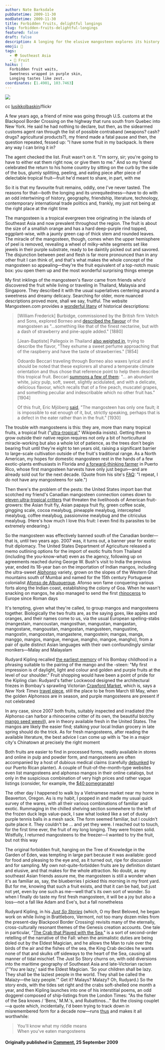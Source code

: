 ```yaml
---
author: Nate Barksdale
pubDatetime: 2009-11-30
modDatetime: 2009-11-30
title: Forbidden fruits, delightful longings
slug: forbidden-fruits-delightful-longings
featured: false
draft: false
description: A longing for the elusive mangosteen explores its history and the bittersweet nature of desire.
emoji: 🍈
tags:
  - 🌍 Southeast Asia
  - 🍎 Fruit
haiku: |
  Forbidden fruit waits,  
  Sweetness wrapped in purple skin,  
  Longing tastes like zest.
coordinates: [1.4901, 103.7463]
---
```


[![](https://www.natebarksdale.com/wp-content/uploads/2009/11/mangosteen.jpg)](https://www.natebarksdale.com/wp-content/uploads/2009/11/mangosteen.jpg)

cc [lusikkolbaskin](http://www.flickr.com/photos/noshit-mag/)/flickr

A few years ago, a friend of mine was going through U.S. customs at the Blackpool Border Crossing on the highway that runs south from Quebec into New York. He said he had nothing to declare, but then, as the sidearmed customs agent ran through the list of possible contraband (weapons? cash? drugs? agricultural products?), my friend made a fatal pause and then, the question repeated, fessed up: "I have some fruit in my backpack. Is there any way I can bring it in?

The agent checked the list. Fruit wasn't on it. "I'm sorry, sir; you're going to have to either eat them right now, or give them to me." And so my friend celebrated the return to his home country by sitting on the curb by the side of the bus, glumly splitting, peeling, and eating piece after piece of delectable tropical fruit—fruit he'd meant to share, in part, with me

So it is that my favourite fruit remains, oddly, one I've never tasted. The reasons for that—both the longing and its unrequitedness—have to do with an odd intertwining of history, geography, friendship, literature, technology, contemporary international trade politics and, frankly, my just not being at the right place at the right time

The mangosteen is a tropical evergreen tree originating in the islands of Southeast Asia and now prevalent throughout the region. The fruit is about the size of a smallish orange and has a hard deep-purple rind topped, eggplant-wise, with a jaunty green cap of thick stem and rounded leaves. The miracle of the mangosteen, though, comes when the upper hemisphere of peel is removed, revealing a wheel of milky-white segments set like jewels in their purple substrate, ready to be daintily picked out and savored. The disjunction between peel and flesh is far more pronounced than in any other fruit I can think of, and that's what makes the whole concept of the mangosteen so appealing—they're the fruit equivalent of a top-notch music box: you open them up and the most wonderful surprising things emerge

My first inklings of the mangosteen's flavor came from friends who'd discovered the fruit while living or traveling in Thailand, Malaysia and Singapore. They described it with the usual superlatives centering around a sweetness and dreamy delicacy. Searching for older, more nuanced descriptions proved more, shall we say, fruitful. The website Mangosteen.com provides a [wonderful litany](http://mangosteen.com/historyandfolklore.htm) of historical descriptions:

> [William Frederick] Burbidge, commissioned by the British firm Veitch and Sons, explored Borneo and [described the flavour](http://books.google.com/books?pg=PA311&dq=something%20like%20that%20of%20the%20finest%20nectarine%252C%20but%20with%20a%20dash%20of%20strawberry&ei=8bGqSszqOILyMoKNpZYK&id=0RUrAAAAYAAJ&output=text) of the mangosteen as "...something like that of the finest nectarine, but with a dash of strawberry and pine-apple added." [1880]
>
> [Jean-Baptiste] Pallegoix in Thailand [also weighed in](http://books.google.com/books?id=FGVuAAAAMAAJ&printsec=frontcover&dq=inauthor:%22Jean-Baptiste+Pallegoix%22&as_brr=1&ei=5LOqSrrdKYbEM5u6qaMK#v=onepage&q=%22exhalent%20un%20parfum%2), trying to describe the flavor, "They exhume a sweet perfume approaching that of the raspberry and have the taste of strawberries." [1854]
>
> Odoardo Beccari traveling through Borneo also waxes lyrical and it should be noted that these explorers all shared a temperate climate orientation and thus chose that reference point to help them describe this tropical fruit. Beccari [summons a few of them](http://books.google.com/books?id=ihkPAAAAYAAJ&pg=PA26&dq=%22abundant+white,+juicy+pulp,+soft,+sweet,+slightly+acidulated,%22&ei=3bSqSuWxJIOSNpi46J4K#v=onepage&q=%22abundant%20white%2C%20ju): "... an abundant white, juicy pulp, soft, sweet, slightly acidulated, and with a delicate, delicious flavour, which recalls that of a fine peach, muscatel grapes, and something peculiar and indescribable which no other fruit has." [1904]
>
> Of this fruit, Eric Mjöberg [said](http://books.google.com/books?id=W_pXAAAAMAAJ&q=%22mangosteen+has+only+one+fault%3B+it+is+impossible+to+eat+enough+of+it%22&dq=%22mangosteen+has+only+one+fault%3B+it+is+impossible+to+eat+enough+of+it%22&ei=J7WqSon3FIPCMoXwwJwK), "The mangosteen has only one fault; it is impossible to eat enough of it, but, strictly speaking, perhaps that is a defect in the eater rather than in the fruit." [1930]

The trouble with mangosteens is this: they are, more than many tropical fruits, a tropical fruit ("[ultra-tropical](http://en.wikipedia.org/wiki/Purple_Mangosteen)," Wikipedia insists). Getting them to grow outside their native region requires not only a bit of horticultural miracle-working but also a whole lot of patience, as the trees don't begin bearing fruit until they're eight to ten years old, raising a significant barrier to large-scale cultivation outside of the fruit's traditional range. As a North American, my hopes for domestic mangosteen rest in the hands of a few exotic-plants enthusiasts in Florida and [a forward-thinking farmer](http://mangosteen.com/Theearlyyears.htm) in Puerto Rico, whose first mangosteen harvests have only just begun—and are already sold out for the next decade. (Quote from his site's [FAQ](http://mangosteen.com/ContactandFAQ.htm): "I repeat, I do not have any mangosteens for sale.")

Then there's the problem of the pests: the United States import ban that scotched my friend's Canadian mangosteen connection comes down to [eleven ultra-tropical critters](http://web.archive.org/web/20101016210858/http://www.aphis.usda.gov/newsroom/hot_issues/thai_irradiated_fruit/download/Thailand_6_RMD.doc) that threaten the livelihoods of American fruit-growers: the Asian fruit fly, Asian papaya fruit fly, green coffee scale, gingging scale, cocoa mealybug, pineapple mealybug, intercepted mealybug, coffee mealybug, passionvine mealybug and the citriculus mealybug. (Here's how much I love this fruit: I even find its parasites to be extremely endearing.)

So the mangosteen was effectively banned south of the Canadian border—that is, until two years ago. 2007 was, it turns out, a banner year for exotic fruit diplomacy. The United States Department of Agriculture released a memo outlining options for the import of exotic fruits from Thailand (including the you-know-what) even as the agency, following up on agreements reached during George W. Bush's visit to India the previous year, ended its 18-year ban on the importation of Indian mangos, including the ultra-sweet [Alphonso](http://en.wikipedia.org/wiki/Alphonso_%28mango%29) variety, grown on the slopes of the Western Ghat mountains south of Mumbai and named for the 15th century Portuguese colonialist [Afonso de Albuquerque](http://en.wikipedia.org/wiki/Afonso_de_Albuquerque). Afonso won fame conquering various forts along the Indian coast, establishing the colony of Goa. When he wasn't snacking on mangos, he also managed to send the first [rhinoceros](http://images.google.com/images?q=durer+rhinoceros&oe=utf-8&rls=org.mozilla:en-US:official&client=firefox-a&um=1&ie=UTF-8&ei=QOyrSqq9BIX-tQOooLmFBQ&sa=X&oi=image_result_group&ct=title&resnum=1) to Europe since Roman days

It's tempting, given what they're called, to group mangos and mangosteens together. Biologically the two fruits are, as the saying goes, like apples and oranges, and their names come to us, via the usual European spelling-stabs (mangestain, mancoustan, mangosthan, mangustan, mangastan, mangostane, mangoustan, mangostan, mangusteen, mangustine, mangostin, mangoostan, mangastene, mangostein; mangas, manga, manggo, mangos, mangue, mengue, mangho, mangoe, mangho), from a pair of quite distinct Asian languages with their own confoundingly similar monikers—Malay and Malayalam

Rudyard Kipling recalled [the earliest memory](http://books.google.com/books?id=5jNPsVIcHt4C&dq=kipling+something+of+myself&printsec=frontcover&source=bl&ots=GqKPeTjyxS&sig=Mf2AjvPnrH3ve3VTcSL_DajJegE&hl=en&ei=vvSqSuKHCofKsQOJ56n3BA&sa=X&oi=book_result&ct=result&resnum=4#v=onepage&q=&f=false) of his Bombay childhood in a phrasing suitable to the pairing of the mango and the -steen: "My first impression is of daylight, light and colour and golden and purple fruits at the level of our shoulder." Fruit shopping would have been a point of pride for the Kipling clan: Rudyard's father Lockwood designed the architectural friezes in Bombay's sprawling Victorian [Crawford Market](http://en.wikipedia.org/wiki/Crawford_Market), which is, says a _New York Times_ [travel piece](https://www.google.com/search?q=%22travel%20piece%22%20travel2.nytimes.com), still the place to be from March till May, when the golden Alphonsos are in season, and purple mangosteens are present if not celebrated

In any case, since 2007 both fruits, suitably inspected and irradiated (the Alphonso can harbor a rhinocerine critter of its own, the beautiful blotchy [mango seed weevil](http://images.google.com/images?q=mango%20seed%20weevil&oe=utf-8&rls=org.mozilla:en-US:official&client=firefox-a&um=1&ie=UTF-8&sa=N&hl=en&tab=wihttp://images.google.com/images?q=mango%20seed%20weevil&oe=utf-8&rls=org.mozilla:en-US:official&client=firefox-a&um=1&ie=UTF-8&sa=N&hl=en&tab=wi)), are in theory available fresh in the United States. The mangos are likely the easier find; stalking your local Indian grocery in late spring should do the trick. As for fresh mangosteens, after reading the available literature, the best advice I can come up with is "be in a major city's Chinatown at precisely the right moment

Both fruits are easier to find in processed forms, readily available in stores and online in pulp and powder form, and mangosteens are often accompanied by a host of dubious medical claims (carefully [debunked](http://mangosteen.com/Sciencenonscienceandnonsense.htm) by our Puerto Rican planter). A couple of fruit-of-the-month-type websites even list mangosteens and alphonso mangos in their online catalogs, but only in the suspicious combination of very high prices and rather vague listings (consider, for example, the [$40 pomegranate](http://web.archive.org/web/20111113192316/http://www.1-800-organicfruitofthemonthclub.com:80/pofr.html))

The other day I happened to walk by a Vietnamese market near my home in Beaverton, Oregon. As is my habit, I popped in and made my usual quick survey of the wares, with all their various combinations of familiar and exotic. Rummaging in the chilled shelving section somewhere to the left of the frozen duck legs value-pack, I saw what looked like a set of dusky purple tennis balls in a mesh sack. The form seemed familiar, but I couldn't quite place it. They couldn't be ... and yet they were. I reached out to touch, for the first time ever, the fruit of my long longing. They were frozen solid. Wistfully, I returned mangosteens to the freezer—I wanted to try the fruit, but not this way

The original forbidden fruit, hanging on the Tree of Knowledge in the Garden of Eden, was tempting in large part because it was available: good for food and pleasing to the eye and, as it turned out, ripe for discussion and for sampling. My own not-quite-forbidden fruits are by definition distant and elusive, and that makes for the whole attraction. No doubt, as my southeast Asian friends assure me, the mangosteen is still a wonder when it's as familiar as, say, the blueberries I picked this morning in my front yard. But for me, knowing that such a fruit exists, and that it can be had, but just not yet, even by one such as me—well that's its own sort of wonder. So when I finally do taste my first fresh mangosteen, it will be a joy but also a loss—not a fall like Adam and Eve's, but a fall nonetheless

Rudyard Kipling, in his [_Just So Stories_](http://books.google.com/books?id=mnbkPAAACAAJ) (which, O my Best Beloved, he began work on while living in Brattleboro, Vermont, not too many dozen miles from the present-day Blackpool Border Crossing) revisits many of the eternally, cross-culturally resonant themes of the Genesis creation accounts. One tale in particular, "[The Crab that Played with the Sea](http://www.youtube.com/watch?v=8AwkfA4Y1zk)," is a sort of second-order retelling of the narrative of the Fall: when the animalistic duties are being doled out by the Eldest Magician, and he allows the Man to rule over the birds of the air and the fishes of the sea, the King Crab decides he wants none of that and skulks off sideways to the heart of the Sea, causing all manner of tidal mischief. The Just So Story churns on, with odd diversions into the maritime geography of Southeast Asia and late-Victorian racism ("'You are lazy,' said the Eldest Magician. 'So your children shall be lazy. They shall be the laziest people in the world. They shall be called the Malazy—the lazy people.'" Get it? Malays? Malazy? Oh, Rudyard.) So the story ends, with the tides set right and the crabs soft-shelled one month a year, and then Kipling launches into one of his interstitial poems, an odd doggerel composed of ship-listings from the London Times: "As the fisher of the Sea knows / 'Bens,' M.M.'s, and Rubattinos..." But the closing couplet—a quote which, incidentally, I'd been trying to track down in misremembered form for a decade now—runs [thus](http://books.google.ca/books?id=IbwcYyjVZyIC&pg=PA195&lpg=PA195&dq=You%27ll+know+what+my+riddle+means+When+you%27ve+eaten+mangosteens&source=bl&ots=2s2oINYh_L&sig=RfWUEjaoLRmc3OFycw6wJrYDX5k&hl=en&ei=qJi1SvGeEIiyNu3ktdoO&sa=X&oi=book_result&ct=result&resnum=3#v=onepage&q=You%27ll%20know%20what%20my) and makes it all worthwhile:

> You'll know what my riddle means  
>  When you've eaten mangosteens

#### Originally published in [Comment](), 25 September 2009

